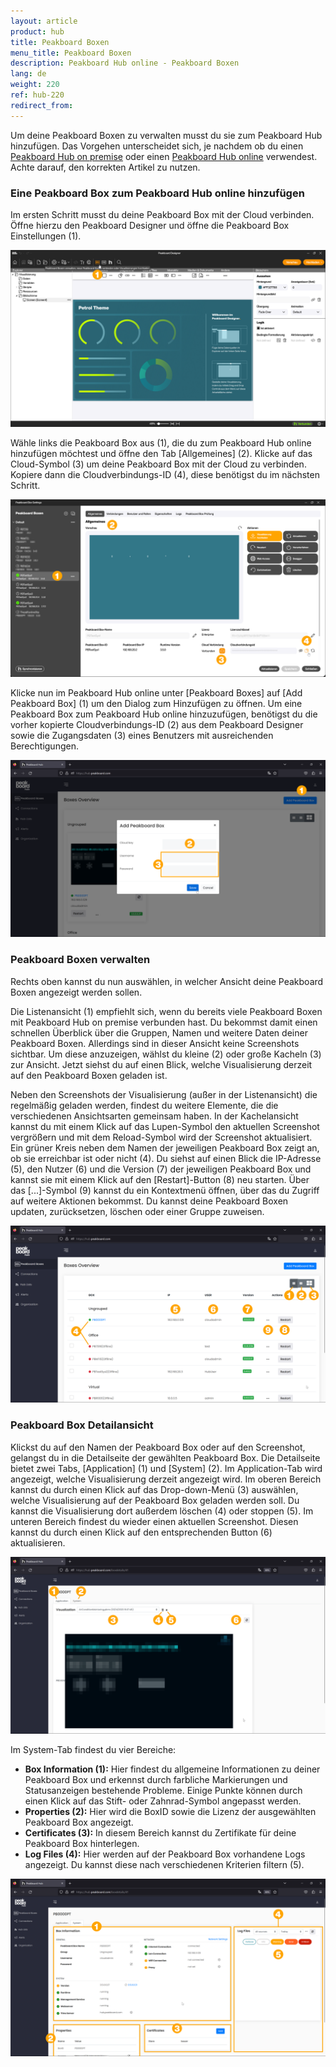 ```yaml
---
layout: article
product: hub
title: Peakboard Boxen
menu_title: Peakboard Boxen
description: Peakboard Hub online - Peakboard Boxen
lang: de
weight: 220
ref: hub-220
redirect_from:
---
```


Um deine Peakboard Boxen zu verwalten musst du sie zum Peakboard Hub hinzufügen.
Das Vorgehen unterscheidet sich, je nachdem ob du einen [Peakboard Hub on premise](/hub/Peakboard_Hub_on_premise/de-hub_boxmanagement.html) oder einen [Peakboard Hub online](/hub/Peakboard_Hub_online/de-hub-online_boxmanagement.html) verwendest.
Achte darauf, den korrekten Artikel zu nutzen.

### Eine Peakboard Box zum Peakboard Hub online hinzufügen

Im ersten Schritt musst du deine Peakboard Box mit der Cloud verbinden.
Öffne hierzu den Peakboard Designer und öffne die Peakboard Box Einstellungen (1).

![Peakboard Box Einstellungen](/assets/images/hub/de_hub-online_boxes-01.png)

Wähle links die Peakboard Box aus (1), die du zum Peakboard Hub online hinzufügen möchtest und öffne den Tab [Allgemeines] (2).
Klicke auf das Cloud-Symbol (3) um deine Peakboard Box mit der Cloud zu verbinden. Kopiere dann die Cloudverbindungs-ID (4), diese benötigst du im nächsten Schritt.

![Peakboard Box Cloudverbindungs-ID](/assets/images/hub/de_hub-online_boxes-02.png)

Klicke nun im Peakboard Hub online unter [Peakboard Boxes] auf [Add Peakboard Box] (1) um den Dialog zum Hinzufügen zu öffnen.
Um eine Peakboard Box zum Peakboard Hub online hinzuzufügen, benötigst du die vorher kopierte Cloudverbindungs-ID (2) aus dem Peakboard Designer sowie die Zugangsdaten (3) eines Benutzers mit ausreichenden Berechtigungen.

![Peakboard Box hinzufügen](/assets/images/hub/de_hub-online_boxes-03.png)

### Peakboard Boxen verwalten

Rechts oben kannst du nun auswählen, in welcher Ansicht deine Peakboard Boxen angezeigt werden sollen.

Die Listenansicht (1) empfiehlt sich, wenn du bereits viele Peakboard Boxen mit Peakboard Hub on premise verbunden hast.
Du bekommst damit einen schnellen Überblick über die Gruppen, Namen und weitere Daten deiner Peakboard Boxen. Allerdings sind in dieser Ansicht keine Screenshots sichtbar.
Um diese anzuzeigen, wählst du kleine (2) oder große Kacheln (3) zur Ansicht. Jetzt siehst du auf einen Blick, welche Visualisierung derzeit auf den Peakboard Boxen geladen ist.

Neben den Screenshots der Visualisierung (außer in der Listenansicht) die regelmäßig geladen werden, findest du weitere Elemente, die die verschiedenen Ansichtsarten gemeinsam haben. In der Kachelansicht kannst du mit einem Klick auf das Lupen-Symbol den aktuellen Screenshot vergrößern und mit dem Reload-Symbol wird der Screenshot aktualisiert.
Ein grüner Kreis neben dem Namen der jeweiligen Peakboard Box zeigt an, ob sie erreichbar ist oder nicht (4). Du siehst auf einen Blick die IP-Adresse (5), den Nutzer (6) und die Version (7) der jeweiligen Peakboard Box und kannst sie mit einem Klick auf den [Restart]-Button (8) neu starten.  Über das [...]-Symbol (9) kannst du ein Kontextmenü öffnen, über das du Zugriff auf weitere Aktionen bekommst. Du kannst deine Peakboard Boxen updaten, zurücksetzen, löschen oder einer Gruppe zuweisen.

![Peakboard Boxen verwalten](/assets/images/hub/de_hub-online_boxes-04.png)

### Peakboard Box Detailansicht

Klickst du auf den Namen der Peakboard Box oder auf den Screenshot, gelangst du in die Detailseite der gewählten Peakboard Box.
Die Detailseite bietet zwei Tabs, [Application] (1) und [System] (2).
Im Application-Tab wird angezeigt, welche Visualisierung derzeit angezeigt wird.
Im oberen Bereich kannst du durch einen Klick auf das Drop-down-Menü (3) auswählen, welche Visualisierung auf der Peakboard Box geladen werden soll. Du kannst die Visualisierung dort außerdem löschen (4) oder stoppen (5). Im unteren Bereich findest du wieder einen aktuellen Screenshot. Diesen kannst du durch einen Klick auf den entsprechenden Button (6) aktualisieren.

![Application Tab](/assets/images/hub/de_hub-online_boxes-05.png)

Im System-Tab findest du vier Bereiche:

* **Box Information (1):** Hier findest du allgemeine Informationen zu deiner Peakboard Box und erkennst durch farbliche Markierungen und Statusanzeigen bestehende Probleme. Einige Punkte können durch einen Klick auf das Stift- oder Zahnrad-Symbol angepasst werden.
* **Properties (2):** Hier wird die BoxID sowie die Lizenz der ausgewählten Peakboard Box angezeigt.
* **Certificates (3):** In diesem Bereich kannst du Zertifikate für deine Peakboard Box hinterlegen.
* **Log Files (4):** Hier werden auf der Peakboard Box vorhandene Logs angezeigt. Du kannst diese nach verschiedenen Kriterien filtern (5).

![System Tab](/assets/images/hub/de_hub-online_boxes-06.png)
